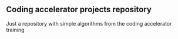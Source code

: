 ## Coding accelerator projects repository 

Just a repository with simple algorithms from the coding accelerator training

